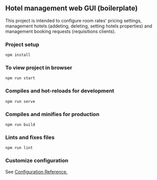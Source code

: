 
## Hotel management web GUI (boilerplate)

This project is intended to configure room rates' pricing settings, management hotels (addeting, deleting, setting hotels properties) and management booking requests (requisitions clients).

### Project setup

`npm install`

### To view project in browser

`npm run start`

### Compiles and hot-reloads for development

`npm run serve`

### Compiles and minifies for production

`npm run build`

### Lints and fixes files

`npm run lint`

### Customize configuration
See [Configuration Reference.](https://cli.vuejs.org/config/)
